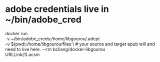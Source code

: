 # adobe credentials live in ~/bin/adobe_cred

docker run \
    -v ~/bin/adobe_creds:/home/libgourou/.adept \
    -v $(pwd):/home/libgourou/files \   # your source and target epub will and need to live here.
    --rm bcliang/docker-libgourou \
    URLLink\(1\).acsm 
